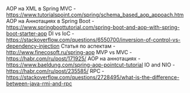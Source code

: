 AOP на XML в Spring MVC - https://www.tutorialspoint.com/spring/schema_based_aop_appoach.htm
AOP на Аннотациях в Spring Boot - https://www.springboottutorial.com/spring-boot-and-aop-with-spring-boot-starter-aop
DI vs IoC - https://stackoverflow.com/questions/6550700/inversion-of-control-vs-dependency-injection
Статья по аспектам - http://www.finecosoft.ru/spring-aop
MVP vs MVC - https://habr.com/ru/post/171925/
AOP на аннотациях - https://www.baeldung.com/spring-aop-pointcut-tutorial
IO and NIO - https://habr.com/ru/post/235585/
RPC - https://stackoverflow.com/questions/2728495/what-is-the-difference-between-java-rmi-and-rpc